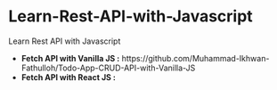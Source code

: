 # Learn-Rest-API-with-Javascript
Learn Rest API with Javascript

<ul>
  <li><strong>Fetch API with Vanilla JS :</strong> https://github.com/Muhammad-Ikhwan-Fathulloh/Todo-App-CRUD-API-with-Vanilla-JS</li>
  <li><strong>Fetch API with React JS :</strong> </li>
</ul>
